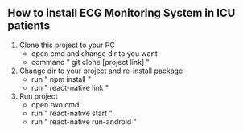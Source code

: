 ## How to install ECG Monitoring System in ICU patients
 
1. Clone this project to your PC
    - open cmd and change dir to you want
    - command " git clone [project link] "
2. Change dir to your project and re-install package
    - run " npm install "
    - run " react-native link "
3. Run project
    - open two cmd
    - run " react-native start "
    - run " react-native run-android "
